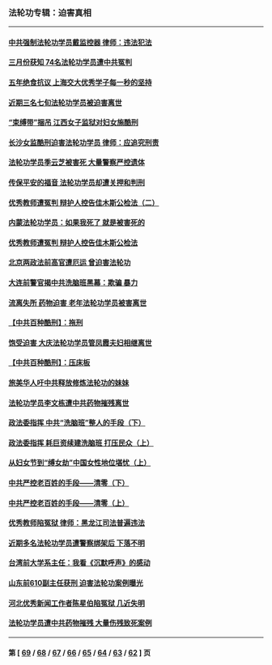### 法轮功专辑：迫害真相
---
#### [中共强制法轮功学员戴监控器 律师：违法犯法](../../pages/nf4379/n13699665.md?04080430) 
#### [三月份获知 74名法轮功学员遭中共冤判](../../pages/nf4379/n13694951.md?04080430) 
#### [五年绝食抗议 上海交大优秀学子每一秒的坚持](../../pages/nf4379/n13669136.md?04080430) 
#### [近期三名七旬法轮功学员被迫害离世](../../pages/nf4379/n13688715.md?04080430) 
#### [“束缚带”捆吊 江西女子监狱对妇女施酷刑](../../pages/nf4379/n13682860.md?04080430) 
#### [长沙女监酷刑迫害法轮功学员 律师：应追究刑责](../../pages/nf4379/n13684077.md?04080430) 
#### [法轮功学员季云芝被害死 大量警察严控遗体](../../pages/nf4379/n13683424.md?04080430) 
#### [传保平安的福音 法轮功学员却遭关押和判刑](../../pages/nf4379/n13678842.md?04080430) 
#### [优秀教师遭冤判 辩护人控告佳木斯公检法（二）](../../pages/nf4379/n13672516.md?04080430) 
#### [内蒙法轮功学员：如果我死了 就是被害死的](../../pages/nf4379/n13672964.md?04080430) 
#### [优秀教师遭冤判 辩护人控告佳木斯公检法](../../pages/nf4379/n13667637.md?04080430) 
#### [北京两政法前高官遭厄运 曾迫害法轮功](../../pages/nf4379/n13664915.md?04080430) 
#### [大连前警官揭中共洗脑班黑幕：欺骗 暴力](../../pages/nf4379/n13662506.md?04080430) 
#### [流离失所 药物迫害 老年法轮功学员被害离世](../../pages/nf4379/n13660094.md?04080430) 
#### [【中共百种酷刑】：拖刑](../../pages/nf4379/n13656048.md?04080430) 
#### [饱受迫害 大庆法轮功学员管凤霞夫妇相继离世](../../pages/nf4379/n13653590.md?04080430) 
#### [【中共百种酷刑】：压床板](../../pages/nf4379/n13647678.md?04080430) 
#### [旅美华人吁中共释放修炼法轮功的妹妹](../../pages/nf4379/n13650621.md?04080430) 
#### [法轮功学员李文栋遭中共药物摧残离世](../../pages/nf4379/n13645413.md?04080430) 
#### [政法委指挥 中共“洗脑班”整人的手段（下）](../../pages/nf4379/n13642928.md?04080430) 
#### [政法委指挥 耗巨资续建洗脑班 打压民众（上）](../../pages/nf4379/n13636730.md?04080430) 
#### [从妇女节到“缚女劫”中国女性地位堪忧（上）](../../pages/nf4379/n13639944.md?04080430) 
#### [中共严控老百姓的手段——清零（下）](../../pages/nf4379/n13628364.md?04080430) 
#### [中共严控老百姓的手段——清零（上）](../../pages/nf4379/n13623997.md?04080430) 
#### [优秀教师陷冤狱 律师：黑龙江司法普遍违法](../../pages/nf4379/n13619136.md?04080430) 
#### [近期多名法轮功学员遭警察绑架后 下落不明](../../pages/nf4379/n13616482.md?04080430) 
#### [台湾前大学系主任：我看《沉默呼声》的感动](../../pages/nf4379/n13616864.md?04080430) 
#### [山东前610副主任获刑 迫害法轮功案例曝光](../../pages/nf4379/n13613775.md?04080430) 
#### [河北优秀新闻工作者陈星伯陷冤狱 几近失明](../../pages/nf4379/n13611204.md?04080430) 
#### [法轮功学员遭中共药物摧残 大量伤残致死案例](../../pages/nf4379/n13604789.md?04080430) 

---
#### 第 [ [69](./69.md?04080430) / [68](./68.md?04080430) / [67](./67.md?04080430) / [66](./66.md?04080430) / [65](./65.md?04080430) / [64](./64.md?04080430) / [63](./63.md?04080430) / [62](./62.md?04080430) ] 页
